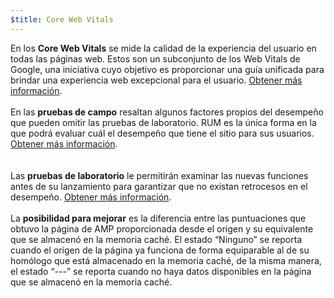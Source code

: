 ```yaml
---
$title: Core Web Vitals
---
```


En los **Core Web Vitals** se mide la calidad de la experiencia del usuario en todas las páginas web. Estos son un subconjunto de los Web Vitals de Google, una iniciativa cuyo objetivo es proporcionar una guía unificada para brindar una experiencia web excepcional para el usuario. [Obtener más información](https://web.dev/vitals/). <br><br>En las **pruebas de campo** resaltan algunos factores propios del desempeño que pueden omitir las pruebas de laboratorio. RUM es la única forma en la que podrá evaluar cuál el desempeño que tiene el sitio para sus usuarios. [Obtener más información](https://web.dev/user-centric-performance-metrics/#in-the-field). <br><br> <br>Las **pruebas de laboratorio** le permitirán examinar las nuevas funciones antes de su lanzamiento para garantizar que no existan retrocesos en el desempeño. [Obtener más información](https://web.dev/user-centric-performance-metrics/#in-the-lab). <br><br>La **posibilidad para mejorar** es la diferencia entre las puntuaciones que obtuvo la página de AMP proporcionada desde el origen y su equivalente que se almacenó en la memoria caché. El estado “Ninguno” se reporta cuando el origen de la página ya funciona de forma equiparable al de su homólogo que está almacenado en la memoria caché, de la misma manera, el estado “---” se reporta cuando no haya datos disponibles en la página que se almacenó en la memoria caché.
